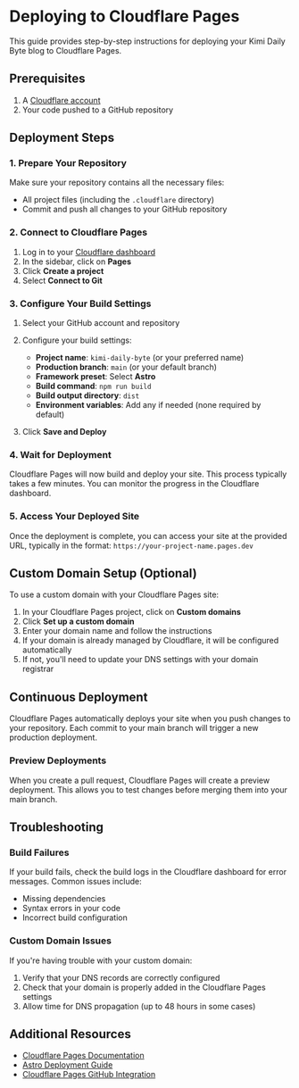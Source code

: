 # Deploying to Cloudflare Pages

This guide provides step-by-step instructions for deploying your Kimi Daily Byte blog to Cloudflare Pages.

## Prerequisites

1. A [Cloudflare account](https://dash.cloudflare.com/sign-up)
2. Your code pushed to a GitHub repository

## Deployment Steps

### 1. Prepare Your Repository

Make sure your repository contains all the necessary files:

- All project files (including the `.cloudflare` directory)
- Commit and push all changes to your GitHub repository

### 2. Connect to Cloudflare Pages

1. Log in to your [Cloudflare dashboard](https://dash.cloudflare.com)
2. In the sidebar, click on **Pages**
3. Click **Create a project**
4. Select **Connect to Git**

### 3. Configure Your Build Settings

1. Select your GitHub account and repository
2. Configure your build settings:
   - **Project name**: `kimi-daily-byte` (or your preferred name)
   - **Production branch**: `main` (or your default branch)
   - **Framework preset**: Select **Astro**
   - **Build command**: `npm run build`
   - **Build output directory**: `dist`
   - **Environment variables**: Add any if needed (none required by default)

3. Click **Save and Deploy**

### 4. Wait for Deployment

Cloudflare Pages will now build and deploy your site. This process typically takes a few minutes. You can monitor the progress in the Cloudflare dashboard.

### 5. Access Your Deployed Site

Once the deployment is complete, you can access your site at the provided URL, typically in the format:
`https://your-project-name.pages.dev`

## Custom Domain Setup (Optional)

To use a custom domain with your Cloudflare Pages site:

1. In your Cloudflare Pages project, click on **Custom domains**
2. Click **Set up a custom domain**
3. Enter your domain name and follow the instructions
4. If your domain is already managed by Cloudflare, it will be configured automatically
5. If not, you'll need to update your DNS settings with your domain registrar

## Continuous Deployment

Cloudflare Pages automatically deploys your site when you push changes to your repository. Each commit to your main branch will trigger a new production deployment.

### Preview Deployments

When you create a pull request, Cloudflare Pages will create a preview deployment. This allows you to test changes before merging them into your main branch.

## Troubleshooting

### Build Failures

If your build fails, check the build logs in the Cloudflare dashboard for error messages. Common issues include:

- Missing dependencies
- Syntax errors in your code
- Incorrect build configuration

### Custom Domain Issues

If you're having trouble with your custom domain:

1. Verify that your DNS records are correctly configured
2. Check that your domain is properly added in the Cloudflare Pages settings
3. Allow time for DNS propagation (up to 48 hours in some cases)

## Additional Resources

- [Cloudflare Pages Documentation](https://developers.cloudflare.com/pages/)
- [Astro Deployment Guide](https://docs.astro.build/en/guides/deploy/)
- [Cloudflare Pages GitHub Integration](https://developers.cloudflare.com/pages/platform/git-integration/)
